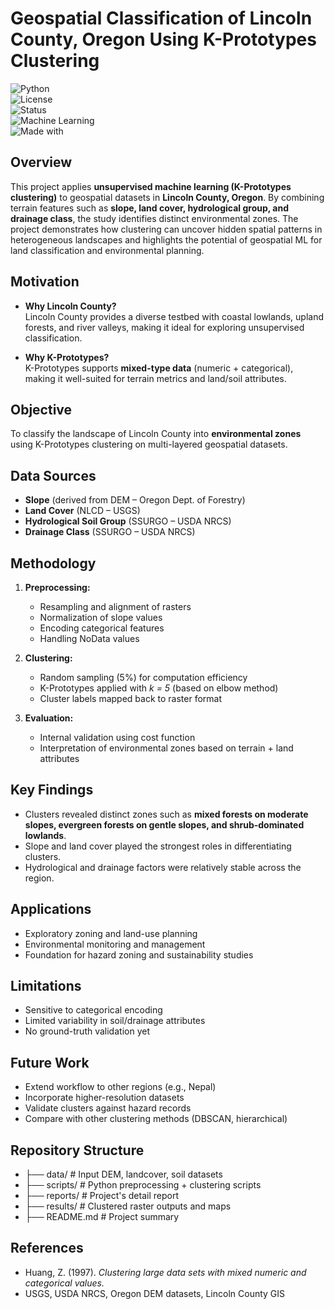 # Geospatial Classification of Lincoln County, Oregon Using K-Prototypes Clustering  

![Python](https://img.shields.io/badge/Python-3.10%2B-blue.svg)  
![License](https://img.shields.io/badge/License-MIT-green.svg)  
![Status](https://img.shields.io/badge/Status-Completed-brightgreen.svg)  
![Machine Learning](https://img.shields.io/badge/Machine%20Learning-K--Prototypes-orange)  
![Made with](https://img.shields.io/badge/Made%20with-QGIS%20%7C%20Rasterio%20%7C%20Pandas-lightgrey)  

## Overview  
This project applies **unsupervised machine learning (K-Prototypes clustering)** to geospatial datasets in **Lincoln County, Oregon**. By combining terrain features such as **slope, land cover, hydrological group, and drainage class**, the study identifies distinct environmental zones. The project demonstrates how clustering can uncover hidden spatial patterns in heterogeneous landscapes and highlights the potential of geospatial ML for land classification and environmental planning.  

## Motivation  
- **Why Lincoln County?**  
  Lincoln County provides a diverse testbed with coastal lowlands, upland forests, and river valleys, making it ideal for exploring unsupervised classification.  

- **Why K-Prototypes?**  
  K-Prototypes supports **mixed-type data** (numeric + categorical), making it well-suited for terrain metrics and land/soil attributes.  

## Objective  
To classify the landscape of Lincoln County into **environmental zones** using K-Prototypes clustering on multi-layered geospatial datasets.  

## Data Sources  
- **Slope** (derived from DEM – Oregon Dept. of Forestry)  
- **Land Cover** (NLCD – USGS)  
- **Hydrological Soil Group** (SSURGO – USDA NRCS)  
- **Drainage Class** (SSURGO – USDA NRCS)  

## Methodology  
1. **Preprocessing:**  
   - Resampling and alignment of rasters  
   - Normalization of slope values  
   - Encoding categorical features  
   - Handling NoData values  

2. **Clustering:**  
   - Random sampling (5%) for computation efficiency  
   - K-Prototypes applied with *k = 5* (based on elbow method)  
   - Cluster labels mapped back to raster format  

3. **Evaluation:**  
   - Internal validation using cost function  
   - Interpretation of environmental zones based on terrain + land attributes  

## Key Findings  
- Clusters revealed distinct zones such as **mixed forests on moderate slopes, evergreen forests on gentle slopes, and shrub-dominated lowlands**.  
- Slope and land cover played the strongest roles in differentiating clusters.  
- Hydrological and drainage factors were relatively stable across the region.  

## Applications  
- Exploratory zoning and land-use planning  
- Environmental monitoring and management  
- Foundation for hazard zoning and sustainability studies  

## Limitations  
- Sensitive to categorical encoding  
- Limited variability in soil/drainage attributes  
- No ground-truth validation yet  

## Future Work  
- Extend workflow to other regions (e.g., Nepal)  
- Incorporate higher-resolution datasets  
- Validate clusters against hazard records  
- Compare with other clustering methods (DBSCAN, hierarchical)  

## Repository Structure  
- ├── data/ # Input DEM, landcover, soil datasets
- ├── scripts/ # Python preprocessing + clustering scripts
- ├── reports/ # Project's detail report
- ├── results/ # Clustered raster outputs and maps
- ├── README.md # Project summary

## References  
- Huang, Z. (1997). *Clustering large data sets with mixed numeric and categorical values.*  
- USGS, USDA NRCS, Oregon DEM datasets, Lincoln County GIS  
